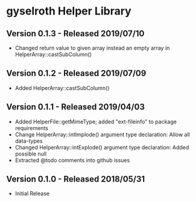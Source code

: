 gyselroth Helper Library
========================

Version 0.1.3 - Released 2019/07/10
-----------------------------------

* Changed return value to given array instead an empty array in HelperArray::castSubColumn()


Version 0.1.2 - Released 2019/07/09 
-----------------------------------

* Added HelperArray::castSubColumn()


Version 0.1.1 - Released 2019/04/03 
-----------------------------------

* Added HelperFile::getMimeType; added "ext-fileinfo" to package requirements
* Change HelperArray::intImplode() argument type declaration: Allow all data-types 
* Changed HelperArray::intExplode() argument type declaration: Added possible null
* Extracted @todo comments into github issues


Version 0.1.0 - Released 2018/05/31 
-----------------------------------

* Initial Release
